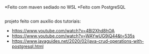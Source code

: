 *Feito com maven sediado no WSL
*Feito com PostgreSQL

##

projeto feito com auxílio dos tutoriais:
 - https://www.youtube.com/watch?v=4Bl2Xhd8hOA
 - https://www.youtube.com/watch?v=WAYwUG9iQ44&t=535s
 - https://www.javaguides.net/2020/02/java-crud-operations-with-postgresql.html

 ##
